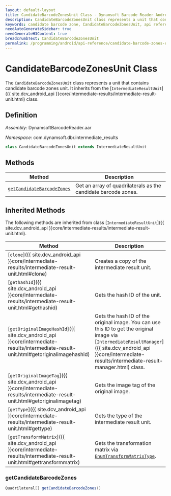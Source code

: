 ```yaml
---
layout: default-layout
title: CandidateBarcodeZonesUnit Class - Dynamsoft Barcode Reader Android Edition
description: CandidateBarcodeZonesUnit class represents a unit that contains candidate barcode zones unit. It inherits from the IntermediateResultUnit class.
keywords: candidate barcode zone, CandidateBarcodeZonesUnit, api reference
needAutoGenerateSidebar: true
needGenerateH3Content: true
breadcrumbText: CandidateBarcodeZonesUnit
permalink: /programming/android/api-reference/candidate-barcode-zones-unit-v10.0.21.html
---
```


# CandidateBarcodeZonesUnit Class

The `CandidateBarcodeZonesUnit` class represents a unit that contains candidate barcode zones unit. It inherits from the [`IntermediateResultUnit`]({{ site.dcv_android_api }}core/intermediate-results/intermediate-result-unit.html) class.

## Definition

*Assembly:* DynamsoftBarcodeReader.aar

*Namespace:* com.dynamsoft.dbr.intermediate_results

```java
class CandidateBarcodeZonesUnit extends IntermediateResultUnit
```

## Methods

| Method | Description |
| ------ | ----------- |
| [`getCandidateBarcodeZones`](#getcandidatebarcodezones) | Get an array of quadrilaterals as the candidate barcode zones. |

## Inherited Methods

The following methods are inherited from class [`IntermediateResultUnit`]({{ site.dcv_android_api }}core/intermediate-results/intermediate-result-unit.html).

| Method | Description |
|------- |-------------|
| [`clone`]({{ site.dcv_android_api }}core/intermediate-results/intermediate-result-unit.html#clone) | Creates a copy of the intermediate result unit. |
| [`gethashId`]({{ site.dcv_android_api }}core/intermediate-results/intermediate-result-unit.html#gethashid) | Gets the hash ID of the unit. |
| [`getOriginalImageHashId`]({{ site.dcv_android_api }}core/intermediate-results/intermediate-result-unit.html#getoriginalimagehashid) | Gets the hash ID of the original image. You can use this ID to get the original image via [`IntermediateResultManager`]({{ site.dcv_android_api }}core/intermediate-results/intermediate-result-manager.html) class. |
| [`getOriginalImageTag`]({{ site.dcv_android_api }}core/intermediate-results/intermediate-result-unit.html#getoriginalimagetag) | Gets the image tag of the original image. |
| [`getType`]({{ site.dcv_android_api }}core/intermediate-results/intermediate-result-unit.html#gettype) | Gets the type of the intermediate result unit. |
| [`getTransformMatrix`]({{ site.dcv_android_api }}core/intermediate-results/intermediate-result-unit.html#gettransformmatrix) | Gets the transformation matrix via [`EnumTransformMatrixType`]({{site.dcv_enumerations}}core/transform-matrix-type.html). |

### getCandidateBarcodeZones

```java
Quadrilateral[] getCandidateBarcodeZones()
```
